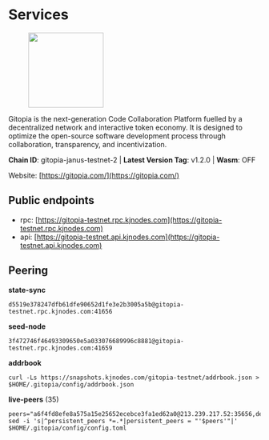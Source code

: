 # Services

<figure><img src="https://raw.githubusercontent.com/kj89/testnet_manuals/main/pingpub/logos/gitopia.png" width="150" alt=""><figcaption></figcaption></figure>

Gitopia is the next-generation Code Collaboration Platform fuelled by  a decentralized network and interactive token economy. It is designed  to optimize the open-source software development process through  collaboration, transparency, and incentivization.

**Chain ID**: gitopia-janus-testnet-2 | **Latest Version Tag**: v1.2.0 | **Wasm**: OFF

Website: [https://gitopia.com/](https://gitopia.com/)


## Public endpoints

* rpc: [https://gitopia-testnet.rpc.kjnodes.com](https://gitopia-testnet.rpc.kjnodes.com)
* api: [https://gitopia-testnet.api.kjnodes.com](https://gitopia-testnet.api.kjnodes.com)

## Peering

**state-sync**

```
d5519e378247dfb61dfe90652d1fe3e2b3005a5b@gitopia-testnet.rpc.kjnodes.com:41656
```

**seed-node**

```
3f472746f46493309650e5a033076689996c8881@gitopia-testnet.rpc.kjnodes.com:41659
```

**addrbook**
```
curl -Ls https://snapshots.kjnodes.com/gitopia-testnet/addrbook.json > $HOME/.gitopia/config/addrbook.json
```

**live-peers** (35)
```
peers="a6f4fd8efe8a575a15e25652ecebce3fa1ed62a0@213.239.217.52:35656,deca8c5aed2d1e617789d80927394a1d4d1c7360@149.102.146.123:26656,7182dfadba43a9a3b35f6862e63f75be20c8b1db@95.217.214.125:41656,d5519e378247dfb61dfe90652d1fe3e2b3005a5b@65.109.68.190:41656,d9b86c9459ac8bb4760d37095732ccd2746aca1f@65.21.131.215:26356,599bb15403aae7679ba59f878ee8b9c39264fc93@185.213.25.129:60956,7a1c9ad925788a1811340b88068d6750c4511714@194.163.140.239:41656,c03e9f152bb1becc54d4424d02249135d39be09f@81.0.218.106:41656,8e9c65f65157cd5540e94335ae068c4040cf9b3b@83.171.249.165:656,cf31f6db36843f04675d694e6d79874d6acc3331@38.242.208.177:26656,3b7845f8c8361c2f2de742473cd891c6e8cdeabf@83.171.249.159:656,075aa5cd1437de2a072878c347f9d4eb5849c842@86.48.5.165:26656,0d4c392f44c081347775643d99311bf2b36a7377@80.241.220.27:60956,e79532749fb5dd95366f4568a7b2430d0e316fb5@84.46.255.163:26656,91bf3eb973595dd4621ccf5853e5ac78c48058da@194.163.180.77:656,96fc6a8c3eb58d43c4ac41e9e642ba8485837ad3@109.123.255.116:26656,b44d4fd0799d2c06fbec0257b376c0520bdb226a@185.250.37.147:41656,023c6a86fbd8b8368503c92bd612a8c0379a26e5@194.146.13.251:656,4e0e57bcac8aa2bc3188d5b7845eeee61a61f3f0@194.163.170.165:26656,42ba206efd9dd10847fa20f09a74fde6706442aa@194.146.13.128:60956,730983044bcc3f8e688bc2436da8a171fd843922@154.12.243.189:656,938ac1e4262cb2341bac323156fc3637f1b9c472@84.46.240.25:41656,32254e5e11c49d8802f4c5bbd2c682eebd72ea33@80.241.220.28:60956,0c37cd47e46901caadd8288a158edb81d37427a0@209.126.6.101:26656,c84906b19dc7dc7bda94ab2167d4b0af64a28b49@45.151.122.191:656,d159db085278927848c98b185b5871bf265669d9@185.250.36.169:41656,51c3b05112f73a6e60e8b2e96d5528a39a3f4e5e@38.242.246.96:26656,f4a2a6b840d1bad6f09c726d51f81d03f41c9ecc@194.146.13.246:656,66f94651fb02f277c90c605a38df549d3c0a9269@75.119.151.217:26656,61f824be9bdfe9a73b55ad162a9ed0bfe9121bbe@38.242.147.76:26656,b30d41820868f19784589dce150f07e3bdce8ea2@86.48.0.95:26656,eb5fee5e8d7d5a300db7c89a4a24a205197f85c5@185.237.97.56:656,ed9e3ea0d633fa27690f5d4db039403bbb1aeba8@165.22.214.209:26656,458a98d6293064bdf3d6f86e0e2aa87bbb450f07@75.119.144.48:656,f3289c45d545c589a4114aeeb364fa4c6fde08d9@109.123.254.216:26656"
sed -i 's|^persistent_peers *=.*|persistent_peers = "'$peers'"|' $HOME/.gitopia/config/config.toml
```
